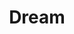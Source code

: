 ---
title: "Dream"
permalink: /spells/dream/
tags:
  - Spell
  - 5th Level
  - Illusion
  - Damage
  - Psychic
available_for:
  - Bard
  - Warlock
  - Wizard
level: "5th Level"
school: "Illusion"
range: "Special"
comp:
  - V
  - S
  - M
material: "a handful of sand, a dab of ink, and a writing quill plucked from a sleeping bird."
duration: "8 Hours"
cast_time: "1 Minute"
attack: "WIS Save"
effect: "Psychic"
description: |
  This spell shapes a creature's dreams. Choose a creature known to you as the target of this spell. The target must be on the same plane of existence as you. Creatures that don't sleep, such as elves, can't be contacted by this spell. You, or a willing creature you touch, enters a trance state, acting as a messenger.

  While in the trance, the messenger is aware of his or her surroundings, but can't take actions or move.

  If the target is asleep, the messenger appears in the target's dreams and can converse with the target as long as it remains asleep, through the duration of the spell. The messenger can also shape the environment of the dream, creating landscapes, objects, and other images. The messenger can emerge from the trance at any time, ending the effect of the spell early. The target recalls the dream perfectly upon waking. If the target is awake when you cast the spell, the messenger knows it, and can either end the trance (and the spell) or wait for the target to fall asleep, at which point the messenger appears in the target's dreams.

  You can make the messenger appear monstrous and terrifying to the target. If you do, the messenger can deliver a message of no more than ten words and then the target must make a wisdom saving throw. On a failed save, echoes of the phantasmal monstrosity spawn a nightmare that lasts the duration of the target's sleep and prevents the target from gaining any benefit from that rest. In addition, when the target wakes up, it takes 3d6 psychic damage.

  If you have a body part, lock of hair, clipping from a nail, or similar portion of the target's body, the target makes its saving throw with disadvantage.
excerpt: "This spell shapes a creature's dreams."
source: "Basic Rules"
---